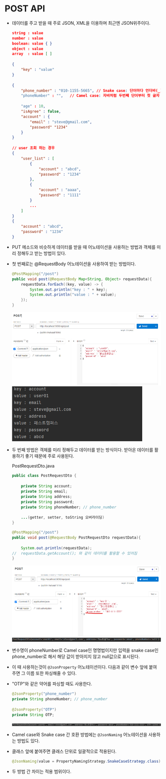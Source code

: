# POST API

* 데이터를 주고 받을 때 주로 JSON, XML을 이용하며 최근엔 JSON위주이다.
    ```json
    string : value
    number : value
    boolean: value { }
    object : value
    array  : value [ ]

    {
        "key" : "value"
    }

    {
        "phone_number" : "010-1155-5665", // Snake case: 단어마다 언더바(_)
        "phoneNumber" : "",   // Camel case: 자바처럼 두번째 단어부터 첫 글자 대문자로

        "age" : 10,
        "isAgree" : false,
        "account" : {
            "email" : "steve@gmail.com",
            "password" "1234"
        }
    }

    // user 조회 하는 경우
    {
        "user_list" : [
            {
                "account" : "abcd",
                "password" : "1234"
            },
            {
                "account" : "aaaa",
                "password" : "1111"
            }
            ...
        ]
    }
    {
        "account" : "abcd",
        "password" : "1234"
    }
    ```

* PUT 메소드와 비슷하게 데이터를 받을 때 어노테이션을 사용하는 방법과 객체를 미리 정해두고 받는 방법이 있다.
* 첫 번째로는 @RequestBody 어노테이션을 사용하여 받는 방법이다.
    ```java
    @PostMapping("/post")
    public void post(@RequestBody Map<String, Object> requestData){
        requestData.forEach((key, value) -> {
            System.out.println("key : " + key);
            System.out.println("value : " + value);
        });
    }
    ```
    ![POST SEND1](../img/PostSend1.png)
    ![POST CONSOLE1](../img/PostConsole1.png)

* 두 번째 방법은 객체를 미리 정해두고 데이터를 받는 방식이다. 받아온 데이터를 활용하기 좋기 때문에 주로 사용된다.
 
    PostRequestDto.java
    ```java
    public class PostRequestDto {

        private String account;
        private String email;
        private String address;
        private String password;
        private String phoneNumber; // phone_number

        ...(getter, setter, toString 오버라이딩)
    }
    ```
    ```java
    @PostMapping("/post")
    public void post(@RequestBody PostRequestDto requestData){

        System.out.println(requestData);
    //  requestData.getAccount(); 와 같이 데이터를 활용할 수 있어짐
    }
    ```
    ![POST SEND3](../img/PostSend3.png)
    ![POST CONSOLE3](../img/PostConsole3.png)
* 변수명이 phoneNumber로 Camel case인 명명법이지만 입력을 snake case인 phone_number로 해서 해당 값이 받아지지 않고 null값으로 표시된다.
* 이 때 사용하는것이 `@JsonProperty` 어노테이션이다. 다음과 같이 변수 앞에 붙여주면 그 이름 또한 파싱해줄 수 있다.
* "OTP"와 같은 약어를 파싱할 때도 사용한다.
    ```java
    @JsonProperty("phone_number")
    private String phoneNumber; // phone_number

    @JsonProperty("OTP")
    private String OTP;
    ```
    ![POST CONSOLE4](./../img/PostConsole4.png)

* Camel case와 Snake case 간 호환 방법에는 `@JsonNaming` 어노테이션을 사용하는 방법도 있다.
* 클래스 앞에 붙여주면 클래스 단위로 일괄적으로 적용된다.
    ```java
    @JsonNaming(value = PropertyNamingStrategy.SnakeCaseStrategy.class)
    ```
* 두 방법 간 차이는 적용 범위이다.
